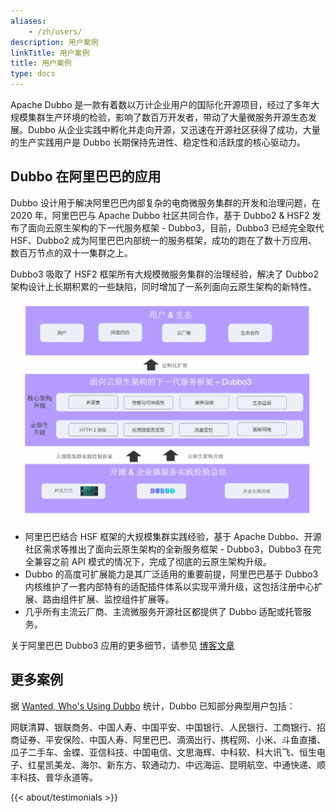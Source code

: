```yaml
---
aliases:
    - /zh/users/
description: 用户案例
linkTitle: 用户案例
title: 用户案例
type: docs
---
```



Apache Dubbo 是一款有着数以万计企业用户的国际化开源项目，经过了多年大规模集群生产环境的检验，影响了数百万开发者，带动了大量微服务开源生态发展。Dubbo 从企业实践中孵化并走向开源，又迅速在开源社区获得了成功，大量的生产实践用户是 Dubbo 长期保持先进性、稳定性和活跃度的核心驱动力。

## Dubbo 在阿里巴巴的应用
Dubbo 设计用于解决阿里巴巴内部复杂的电商微服务集群的开发和治理问题，在 2020 年，阿里巴巴与 Apache Dubbo 社区共同合作，基于 Dubbo2 & HSF2 发布了面向云原生架构的下一代服务框架 - Dubbo3，目前，Dubbo3 已经完全取代 HSF、Dubbo2 成为阿里巴巴内部统一的服务框架，成功的跑在了数十万应用、数百万节点的双十一集群之上。

Dubbo3 吸取了 HSF2 框架所有大规模微服务集群的治理经验，解决了 Dubbo2 架构设计上长期积累的一些缺陷，同时增加了一系列面向云原生架构的新特性。

![production-ready](/imgs/v3/advantages/production-ready.png)

* 阿里巴巴结合 HSF 框架的大规模集群实践经验，基于 Apache Dubbo、开源社区需求等推出了面向云原生架构的全新服务框架 - Dubbo3，Dubbo3 在完全兼容之前 API 模式的情况下，完成了彻底的云原生架构升级。
* Dubbo 的高度可扩展能力是其广泛适用的重要前提，阿里巴巴基于 Dubbo3 内核维护了一套内部特有的适配插件体系以实现平滑升级，这包括注册中心扩展、路由组件扩展、监控组件扩展等。
* 几乎所有主流云厂商、主流微服务开源社区都提供了 Dubbo 适配或托管服务。

关于阿里巴巴 Dubbo3 应用的更多细节，请参见 [博客文章](/zh-cn/blog/)

## 更多案例
据 [Wanted, Who's Using Dubbo](https://github.com/apache/dubbo/issues/1012) 统计，Dubbo 已知部分典型用户包括：

网联清算、银联商务、中国人寿、中国平安、中国银行、人民银行、工商银行、招商证券、平安保险、中国人寿、阿里巴巴、滴滴出行、携程网、小米、斗鱼直播、瓜子二手车、金蝶、亚信科技、中国电信、文思海辉、中科软、科大讯飞、恒生电子、红星凯美龙、海尔、新东方、软通动力、中远海运、昆明航空、中通快递、顺丰科技、普华永道等。


{{< about/testimonials >}}